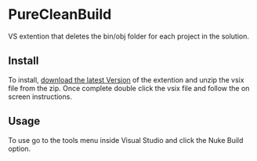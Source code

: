 # PureCleanBuild
VS extention that deletes the bin/obj folder for each project in the solution.

## Install
To install, [download the latest Version](https://github.com/nicholas-james-king/PureCleanBuild/raw/master/Versions/v1.0/PureCleanBuildv1.0.zip) of the extention and unzip the vsix file from the zip. Once complete double click the vsix file and follow the on screen instructions.

## Usage

To use go to the tools menu inside Visual Studio and click the Nuke Build option.
